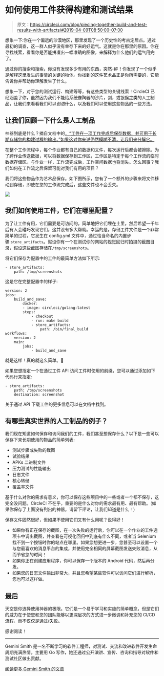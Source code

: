 # 如何使用工件获得构建和测试结果

> 原文：<https://circleci.com/blog/piecing-together-build-and-test-results-with-artifacts/#2019-04-09T08:50:00-07:00>

想象一下:你在一个偏远的沙漠地区，那里发现了一个历史性的考古定居点。通过最初的调查，这一群人似乎没有幸存下来的好运气。这就是你在那里的原因。你在寻找线索，看看你是否能拼凑出一幅准确的图像，来解释为什么他们的运气用完了。

通过你的搜索和搜索，你没有发现多少有用的东西，突然-砰！你发现了一个似乎是解释这里发生的事情的关键的物体。你找到的这件艺术品正是你所需要的，它能告诉你并帮助你理解发生了什么。

想象一下，对于您的测试运行、构建等等，有这些类型的关键线索！CircleCI 已经涵盖了你，虽然因为我们不能给系统像陶器的沙片，剑，或银猴之类的人工制品，让我们来看看我们可以*创造*什么，以及我们可以使用这些物品的一些方法。

## 让我们回顾一下什么是人工制品

神器到底是什么？摘自文档中的[，“工件在一项工作完成后保存数据，并可用于长期存储您的构建过程的输出。”如果这对你来说仍然模糊不清，让我们来分解它。](https://circleci.com/docs/artifacts/)

在整个工作流程中，每个作业都有自己的数据和文件，每次运行后都会被擦除。为了跨作业传送数据，可以将数据保存到工作区，工作区是特定于每个工作流的临时数据存储区。与作业一样，工作流完成后，工作空间数据也将消失。怎么回事？我们如何在工作流之后保留可能对我们有用的项目？

我们将这些物品作为艺术品保存。如下图所示，您有了一个额外的步骤来将文件移动到存储，即使在您的工作流完成后，这些文件也不会丢失。

![](img/4a2dc594d0816beade606f2cf7b661e5.png)

## 我们如何使用工件，它们在哪里配置？

为了让工件有用，它们需要是可访问的。简单地把它们埋在土里，然后希望一千年后有人会碰巧发现它们，这并没有多大帮助。幸运的是，存储工件文件是一个非常简单的过程，它发生在 config.yml 文件中，通过恰当命名的内置步骤:`store_artifacts`。假设你有一个在测试你的网站的视觉回归时拍摄的截图目录，假设这些截图存储在`/tmp/screenshots`。

将它们保存为配置中的工件的最简单方法如下所示:

```
- store_artifacts:
    path: /tmp/screenshots 
```

这是它在完整配置中的样子:

```
version: 2
jobs:        
    build_and_save: 
        docker:
        - image: circleci/golang:latest
        steps:
            - checkout
            - run: make build
            - store_artifacts:
                path: /bin/final_build
workflows:
    version: 2
    main:
        jobs:
            - build_and_save 
```

就是这样！真的就这么简单。🎉

如果您想指定一个在通过工件 API 访问工件时使用的前缀，您可以通过添加如下代码行来指定:

```
- store_artifacts:
    path: /tmp/screenshots
    destination: screenshot 
```

关于通过 API 下载工件的更多信息可以在文档中找到。

## 有哪些真实世界的人工制品的例子？

我们现在知道如何保存和访问我们的工件，我们甚至想保存什么？以下是一些可以保存下来长期使用的物品的简单列表:

*   测试步骤或失败的截图
*   试验结果
*   APKs 二进制文件
*   压力测试的性能输出
*   日志文件
*   核心转储
*   覆盖率文件

基于什么对你的需求有意义，你可以保存这些项目中的一些或者一个都不保存，这完全没问题。CircleCI 不在乎，重要的是什么对你的需求最有用、最有帮助。(如果你保存了上面没有列出的神器，请留下评论，让我们知道是什么！)

保存文件固然很好，但如果不使用它们又有什么用呢？说得好！

*   如果你有正在保存的截图，在一次失败的运行后，你可以在一个作业的工件选项卡中调出截图，并查看在可视化回归中到底有什么不同，或者当 Selenium 找不到一个按钮时你的站点在哪里。如果您想更进一步，您甚至可以设置一个与您最喜欢的消息平台的集成，并使用完全相同的屏幕截图发送失败消息，从而节省您的时间！
*   如果你正在创建应用程序，你可以保存一个版本的 Android 代码，然后再分发。
*   如果您的日志文件输出非常大，并且您希望某些软件可以访问它们进行解析，您也可以这样做。

## 最后

天空是你选择使用神器的极限。它们是一个易于学习和实施的简单概念，但是它们的威力在于使您和您的团队能够以更深层次的方式进一步微调和补充您的 CI/CD 流程，而不仅仅是通过/失败。

感谢阅读！

* * *

Gemini Smith 是一名不断学习的软件工程师，对测试、交流和改进软件开发生命周期充满热情。主要用 Go 写作，她还通过公开演讲、宣传、咨询和指导对软件和测试社区做出贡献。

[阅读更多 Gemini Smith 的文章](/blog/author/gemini-smith/)